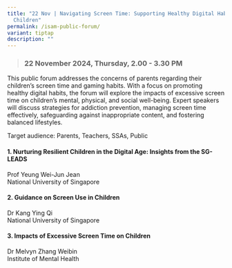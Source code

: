 ```yaml
---
title: "22 Nov | Navigating Screen Time: Supporting Healthy Digital Habits for
  Children"
permalink: /isam-public-forum/
variant: tiptap
description: ""
---
```

<blockquote>
<h3><strong>22 November 2024, Thursday, 2.00 - 3.30 PM</strong></h3>
</blockquote>
<p>This public forum addresses the concerns of parents regarding their children’s
screen time and gaming habits. With a focus on promoting healthy digital
habits, the forum will explore the impacts of excessive screen time on
children’s mental, physical, and social well-being. Expert speakers will
discuss strategies for addiction prevention, managing screen time effectively,
safeguarding against inappropriate content, and fostering balanced lifestyles.</p>
<p>Target audience: Parents, Teachers, SSAs, Public</p>
<h4><strong>1. Nurturing Resilient Children in the Digital Age: Insights from the SG-LEADS</strong></h4>
<p>Prof Yeung Wei-Jun Jean
<br>National University of Singapore</p>
<h4><strong>2. Guidance on Screen Use in Children</strong></h4>
<p>Dr Kang Ying Qi
<br>National University of Singapore</p>
<h4><strong>3. Impacts of Excessive Screen Time on Children</strong></h4>
<p>Dr Melvyn Zhang Weibin
<br>Institute of Mental Health</p>
<p></p>